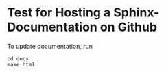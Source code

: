 Test for Hosting a Sphinx-Documentation on Github
=================================================

To update documentation, run

    cd docs
    make html
